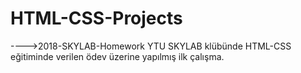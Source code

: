 # HTML-CSS-Projects
---->2018-SKYLAB-Homework
YTU SKYLAB klübünde HTML-CSS eğitiminde verilen ödev üzerine yapılmış ilk çalışma.


